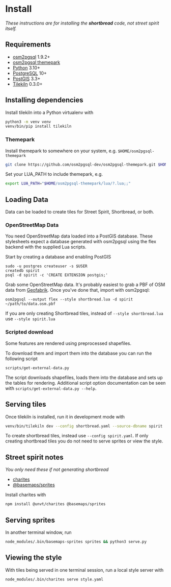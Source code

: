 # Install

*These instructions are for installing the **shortbread** code, not street spirit itself.*

## Requirements

- [osm2pgsql](https://osm2pgsql.org/) 1.9.2+
- [osm2pgsql themepark](https://osm2pgsql.org/themepark/)
- [Python](https://www.python.org/) 3.10+
- [PostgreSQL](https://www.postgresql.org/) 10+
- [PostGIS](https://postgis.net/) 3.3+
- [Tilekiln](https://github.com/pnorman/tilekiln) 0.3.0+

## Installing dependencies

Install tilekiln into a Python virtualenv with

```sh
python3 -m venv venv
venv/bin/pip install tilekiln
```

### Themepark

Install themepark to somewhere on your system, e.g. `$HOME/osm2pgsql-themepark`

```sh
git clone https://github.com/osm2pgsql-dev/osm2pgsql-themepark.git $HOME/osm2pgsql-themepark
```

Set your LUA_PATH to include themepark, e.g.

```sh
export LUA_PATH="$HOME/osm2pgsql-themepark/lua/?.lua;;"
```
## Loading Data

Data can be loaded to create tiles for Street Spirit, Shortbread, or both.

### OpenStreetMap Data

You need OpenStreetMap data loaded into a PostGIS database. These stylesheets expect a database generated with osm2pgsql using the flex backend with the supplied Lua scripts.

Start by creating a database and enabling PostGIS

```
sudo -u postgres createuser -s $USER
createdb spirit
psql -d spirit -c 'CREATE EXTENSION postgis;'
```

Grab some OpenStreetMap data. It's probably easiest to grab a PBF of OSM data from [Geofabrik](https://download.geofabrik.de/). Once you've done that, import with osm2pgsql:

```
osm2pgsql --output flex --style shortbread.lua -d spirit ~/path/to/data.osm.pbf
```

If you are only creating Shortbread tiles, instead of ``--style shortbread.lua`` use ``--style spirit.lua``

### Scripted download
Some features are rendered using preprocessed shapefiles.

To download them and import them into the database you can run the following script

```
scripts/get-external-data.py
```

The script downloads shapefiles, loads them into the database and sets up the tables for rendering. Additional script option documentation can be seen with `scripts/get-external-data.py --help`.

## Serving tiles

Once tilekiln is installed, run it in development mode with

```sh
venv/bin/tilekiln dev --config shortbread.yaml --source-dbname spirit
```

To create shortbread tiles, instead use ``--config spirit.yaml``. If only creating shortbread tiles you do not need to serve sprites or view the style.


## Street spirit notes

*You only need these if not generating shortbread*

- [charites](https://github.com/unvt/charites)
- [@basemaps/sprites](https://www.npmjs.com/package/@basemaps/sprites)


Install charites with

```sh
npm install @unvt/charites @basemaps/sprites
```

## Serving sprites

In another terminal window, run

```sh
node_modules/.bin/basemaps-sprites sprites && python3 serve.py
```

## Viewing the style

With tiles being served in one terminal session, run a local style server with

```sh
node_modules/.bin/charites serve style.yaml
```
